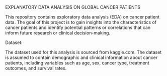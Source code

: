 EXPLANATORY DATA ANALYSIS ON GLOBAL CANCER PATIENTS

This repository contains exploratory data analysis (EDA) on cancer patient data. The goal of this project is to gain insights into the characteristics of cancer patients and
identify potential patterns or correlations that can inform future research or clinical decision-making.

Dataset:

The dataset used for this analysis is sourced from  kaggle.com. The dataset is assumed to contain demographic and clinical information about cancer patients, including 
variables such as age, sex, cancer type, treatment outcomes, and survival rates.
